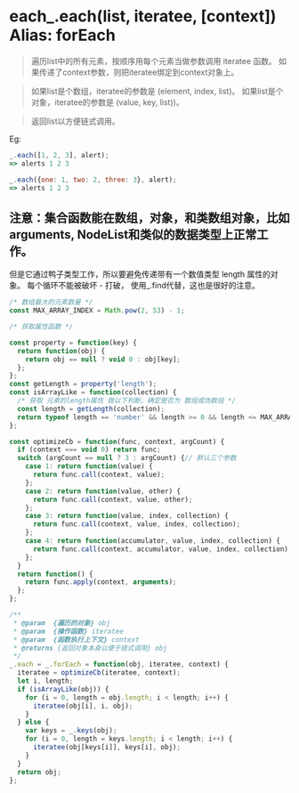 # each_.each(list, iteratee, [context]) Alias: forEach 

> 遍历list中的所有元素，按顺序用每个元素当做参数调用 iteratee 函数。
> 如果传递了context参数，则把iteratee绑定到context对象上。

> 如果list是个数组，iteratee的参数是 (element, index, list)。
> 如果list是个对象，iteratee的参数是 (value, key, list))。

> 返回list以方便链式调用。

Eg:
```js
_.each([1, 2, 3], alert);
=> alerts 1 2 3

_.each({one: 1, two: 2, three: 3}, alert);
=> alerts 1 2 3
```

## 注意：集合函数能在数组，对象，和类数组对象，比如arguments, NodeList和类似的数据类型上正常工作。 
但是它通过鸭子类型工作，所以要避免传递带有一个数值类型 length 属性的对象。
每个循环不能被破坏 - 打破， 使用_.find代替，这也是很好的注意。

```js
/* 数组最大的元素数量 */
const MAX_ARRAY_INDEX = Math.pow(2, 53) - 1;

/* 获取属性函数 */

const property = function(key) {
  return function(obj) {
    return obj == null ? void 0 : obj[key];
  };
};
const getLength = property('length');
const isArrayLike = function(collection) {
  /* 获取 元素的length属性 做以下判断，确定是否为 数组或伪数组 */
  const length = getLength(collection);
  return typeof length == 'number' && length >= 0 && length <= MAX_ARRAY_INDEX;
};

const optimizeCb = function(func, context, argCount) {
  if (context === void 0) return func;
  switch (argCount == null ? 3 : argCount) {// 默认三个参数
    case 1: return function(value) {
      return func.call(context, value);
    };
    case 2: return function(value, other) {
      return func.call(context, value, other);
    };
    case 3: return function(value, index, collection) {
      return func.call(context, value, index, collection);
    };
    case 4: return function(accumulator, value, index, collection) {
      return func.call(context, accumulator, value, index, collection);
    };
  }
  return function() {
    return func.apply(context, arguments);
  };
};

/**
 * @param  {遍历的对象} obj
 * @param  {操作函数} iteratee
 * @param  {函数执行上下文} context
 * @returns {返回对象本身以便于链式调用} obj
 */
_.each = _.forEach = function(obj, iteratee, context) {
  iteratee = optimizeCb(iteratee, context);
  let i, length;
  if (isArrayLike(obj)) {
    for (i = 0, length = obj.length; i < length; i++) {
      iteratee(obj[i], i, obj);
    }
  } else {
    var keys = _.keys(obj);
    for (i = 0, length = keys.length; i < length; i++) {
      iteratee(obj[keys[i]], keys[i], obj);
    }
  }
  return obj;
};
```